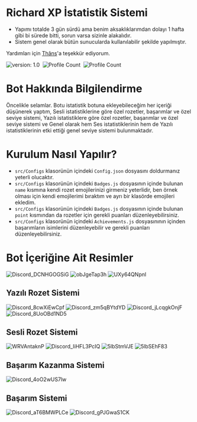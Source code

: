 # Richard XP İstatistik Sistemi

- Yapımı totalde 3 gün sürdü ama benim aksaklıklarımdan dolayı 1 hafta gibi bi sürede bitti, sorun varsa sizinle alakalıdır.
- Sistem genel olarak bütün sunucularda kullanılabilir şekilde yapılmıştır.

Yardımları için [Thâns](https://github.com/ThansEX)'a teşekkür ediyorum.

![version: 1.0](https://img.shields.io/badge/Version-1.0-informational&color=yellow)&nbsp;
![Profile Count](https://komarev.com/ghpvc/?username=richardsistemler&color=blue)&nbsp;
![Profile Count](https://komarev.com/ghpvc/?username=richard-xp-stat&label=Project%20visits&color=blueviolet)&nbsp;

# Bot Hakkında Bilgilendirme
Öncelikle selamlar. Botu istatistik botuna ekleyebileceğim her içeriği düşünerek yaptım, Sesli istatistiklerine göre özel rozetler, başarımlar ve özel seviye sistemi, Yazılı istatistiklere göre özel rozetler, başarımlar ve özel seviye sistemi ve Genel olarak hem Ses istatistiklerinin hem de Yazılı istatistiklerinin etki ettiği genel seviye sistemi bulunmaktadır. 

# Kurulum Nasıl Yapılır?
- `src/Configs` klasorünün içindeki `Config.json` dosyasını doldurmanız yeterli olucaktır.
- `src/Configs` klasorünün içindeki `Badges.js` dosyasının içinde bulunan `name` kısmına kendi rozet emojilerinizi girmeniz yeterlidir, ben örnek olması için kendi emojilerimi bıraktım ve ayrı bir klasörde emojileri ekledim.
- `src/Configs` klasorünün içindeki `Badges.js` dosyasının içinde bulunan `point` kısmından da rozetler için gerekli puanları düzenleyebilirsiniz. 
- `src/Configs` klasorünün içindeki `Achievements.js` dosyasınının içinden başarımların isimlerini düzenleyebilir ve gerekli puanları düzenleyebilirsiniz.

# Bot İçeriğine Ait Resimler
![Discord_DCNHGOGSiG](https://user-images.githubusercontent.com/97298322/149575371-27744ca8-45d5-4a6f-822d-8d2a64783942.png)
![obJgeTap3h](https://user-images.githubusercontent.com/97298322/149575382-678627f7-c4fe-429f-8040-230d5f3e4f6b.png)
![UXy64QNpnl](https://user-images.githubusercontent.com/97298322/149575390-46700934-8ea5-4405-9527-5a56ca188b7c.png)
## Yazılı Rozet Sistemi
![Discord_8cwXiEwCpf](https://user-images.githubusercontent.com/97298322/149574306-62282613-af02-4740-a2d0-680e595889a8.png)
![Discord_zm5qBYtdYD](https://user-images.githubusercontent.com/97298322/149574313-17a83afc-d5e5-421c-a2e8-0fb4cfbf1e45.png)
![Discord_jLcqgkOnjF](https://user-images.githubusercontent.com/97298322/149574317-85b1e4d8-3701-43d9-956a-4f77c16f142f.png)
![Discord_8UoOBd1ND5](https://user-images.githubusercontent.com/97298322/149574859-2d58d2ad-14f3-4208-b86d-a99dfcc587a3.png)
## Sesli Rozet Sistemi
![WRVAntaknP](https://user-images.githubusercontent.com/97298322/149574325-b3ba7924-3d66-4912-90fd-1f8a0b0eb842.png)
![Discord_IiHFL3PcIQ](https://user-images.githubusercontent.com/97298322/149574326-e22eb53c-8de5-4206-b1c5-d0f0e8ea2587.png)
![5lbStmVJE](https://user-images.githubusercontent.com/97298322/149575618-2ddadf03-a70e-46a9-82d3-97a85f524498.png)
![5lbSEhF83](https://user-images.githubusercontent.com/97298322/149575711-cd9652ee-f0ba-49e2-ae47-c17ba4d9412f.png)
## Başarım Kazanma Sistemi
![Discord_4oO2wUS7lw](https://user-images.githubusercontent.com/97298322/149575332-cc5cab8d-3428-408d-a225-1c8439f250b5.png)
## Başarım Sistemi
![Discord_aT6BMWPLCe](https://user-images.githubusercontent.com/97298322/149574333-36b6c15e-791b-4424-9228-c14ecae9dcb4.png)
![Discord_gPJGwaS1CK](https://user-images.githubusercontent.com/97298322/149574338-9f64ae31-2afa-4411-89a9-1793d33d6a28.png)
